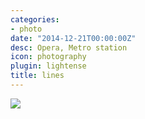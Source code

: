 ```yaml
---
categories:
- photo
date: "2014-12-21T00:00:00Z"
desc: Opera, Metro station
icon: photography
plugin: lightense
title: lines
---
```


<img src="/img/photography/lines.jpg" data-action="zoom" />
